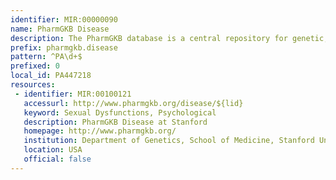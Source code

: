 ```yaml
---
identifier: MIR:00000090
name: PharmGKB Disease
description: The PharmGKB database is a central repository for genetic, genomic, molecular and cellular phenotype data and clinical information about people who have participated in pharmacogenomics research studies. The data includes, but is not limited to, clinical and basic pharmacokinetic and pharmacogenomic research in the cardiovascular, pulmonary, cancer, pathways, metabolic and transporter domains.
prefix: pharmgkb.disease
pattern: ^PA\d+$
prefixed: 0
local_id: PA447218
resources:
 - identifier: MIR:00100121
   accessurl: http://www.pharmgkb.org/disease/${lid}
   keyword: Sexual Dysfunctions, Psychological
   description: PharmGKB Disease at Stanford
   homepage: http://www.pharmgkb.org/
   institution: Department of Genetics, School of Medicine, Stanford University, Stanford, California
   location: USA
   official: false
---
```

